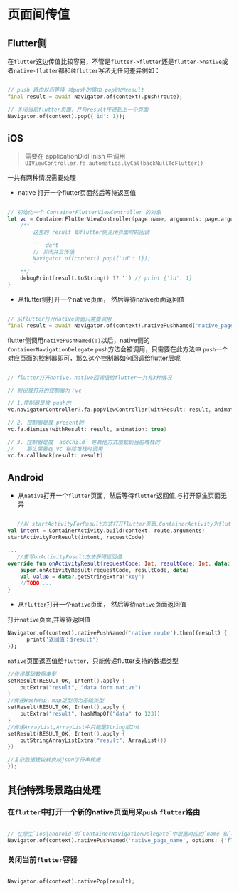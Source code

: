 # 页面间传值

## Flutter侧

在`flutter`这边传值比较容易，不管是`flutter->flutter`还是`flutter->native`或者`native-flutter`都和`纯flutter`写法无任何差异例如：

``` dart

// push 路由以后等待 被push的路由 pop时的result
final result = await Navigator.of(context).push(route);

// 关闭当前flutter页面，并将result传递到上一个页面
Navigator.of(context).pop({'id': 1});

```

## iOS

> 需要在 applicationDidFinish 中调用 `UIViewController.fa.automaticallyCallbackNullToFlutter()`

一共有两种情况需要处理

- native 打开一个flutter页面然后等待返回值

``` swift

// 初始化一个 ContainerFlutterViewController 的对象
let vc = ContainerFlutterViewController(page.name, arguments: page.arguments) { result in
    /**
        这里的 result 即flutter侧关闭页面时的回调

        ``` dart
        // 关闭并且传值
        Navigator.of(context).pop({'id': 1});
        ```
    **/
    debugPrint(result.toString() ?? '') // print {'id': 1}
}
```

- 从flutter侧打开一个native页面， 然后等待native页面返回值

``` dart

// 从flutter打开native页面只需要调用
final result = await Navigator.of(context).nativePushNamed('native_page_name');

```

flutter侧调用`nativePushNamed(:)`以后，native侧的`ContainerNavigationDelegate` `push`方法会被调用，只需要在此方法中 `push`一个对应页面的控制器即可，那么这个控制器如何回调给flutter层呢

``` swift

// flutter打开native，native回调值给flutter一共有3种情况

// 假设被打开的控制器为：vc

// 1.控制器是被 push的
vc.navigatorController?.fa.popViewController(withResult: result, animation: true)

// 2. 控制器是被 present的
vc.fa.dismiss(withResult: result, animation: true)

// 3. 控制器是被 `addChild` 等其他方式加载到当前堆栈的
//    那么需要在 vc 移除堆栈时调用
vc.fa.callback(result: result)

```

## Android

- 从`native`打开一个`flutter`页面，然后等待`flutter`返回值,与打开原生页面无异

``` kotlin

   //以 startActivityForResult方式打开flutter页面,ContainerActivity为flutter页面容器
val intent = ContainerActivity.build(context, route,arguments)
startActivityForResult(intent, requestCode)

...
   //重写onActivityResult方法获得返回值
override fun onActivityResult(requestCode: Int, resultCode: Int, data: Intent?) {
    super.onActivityResult(requestCode, resultCode, data)
    val value = data?.getStringExtra("key")
    //TODO ...
}

```

- 从`flutter`打开一个`native`页面， 然后等待`native`页面返回值

打开`native`页面,并等待返回值

```dart
Navigator.of(context).nativePushNamed('native route').then((result) {
      print('返回值：$result')
});
```

`native`页面返回值给`flutter`，只能传递flutter支持的数据类型

```kotlin
//传递基础数据类型
setResult(RESULT_OK, Intent().apply {
    putExtra("result", "data form native")
}
//传递HashMap，map泛型须为基础类型
setResult(RESULT_OK, Intent().apply {
    putExtra("result", hashMapOf("data" to 123))
}
//传递ArrayList,ArrayList中只能是String或Int
setResult(RESULT_OK, Intent().apply {
    putStringArrayListExtra("result", ArrayList())
})

//复杂数据建议转换成json字符串传递
});
```

## 其他特殊场景路由处理

### 在`flutter`中打开一个新的native页面用来`push` `flutter`路由

``` dart

// 在原生`ios|android`的`ContainerNavigationDelegate`中根据对应的`name`和`arguments`返回`ContainerFlutterViewController`即可
Navigator.of(context).nativePushNamed('native_page_name', options: {'flutter': true});

```

### 关闭当前`flutter`容器

``` dart

Navigator.of(context).nativePop(result);

```
